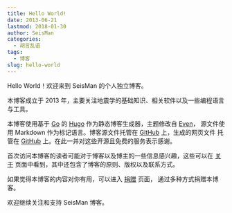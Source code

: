 ```yaml
---
title: Hello World!
date: 2013-06-21
lastmod: 2018-01-30
author: SeisMan
categories:
  - 胡言乱语
tags:
  - 博客
slug: hello-world
---
```


Hello World！欢迎来到 SeisMan 的个人独立博客。

本博客成立于 2013 年，主要关注地震学的基础知识、相关软件以及一些编程语言与工具。

<!--more-->

本博客使用基于 [Go][] 的 [Hugo][] 作为静态博客生成器，主题修改自 [Even][]，
源文件使用 Markdown 作为标记语言。博客源文件托管在 [GitHub][] 上，生成的网页文件
托管在 [GitHub][] 上。在此一并对这些开源且免费的服务表示感谢。

首次访问本博客的读者可能对于博客以及博主的一些信息感兴趣，这些可以在
[关于](/about/) 页面中看到，其中还包含了博客的原则、版权以及联系方式。

如果觉得本博客的内容对你有用，可以进入 [捐赠](/donations/) 页面，
通过多种方式捐赠本博客。

欢迎继续关注和支持 SeisMan 博客。

[Go]: https://golang.org/
[Hugo]: https://gohugo.io/
[Even]: https://github.com/olOwOlo/hugo-theme-even
[GitHub]: https://github.com/seisman/seisman.info
